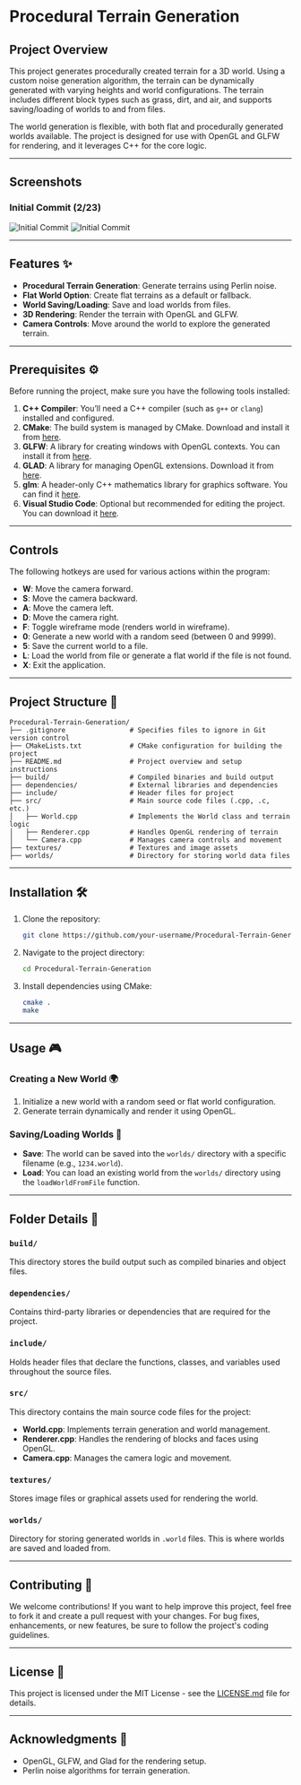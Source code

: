 #  Procedural Terrain Generation 

## Project Overview 
This project generates procedurally created terrain for a 3D world. Using a custom noise generation algorithm, the terrain can be dynamically generated with varying heights and world configurations. The terrain includes different block types such as grass, dirt, and air, and supports saving/loading of worlds to and from files.

The world generation is flexible, with both flat and procedurally generated worlds available. The project is designed for use with OpenGL and GLFW for rendering, and it leverages C++ for the core logic.

---

## Screenshots

### Initial Commit (2/23)
![Initial Commit](https://i.ibb.co/KzB8RQGP/image.png)
![Initial Commit](https://i.ibb.co/0wvh8Nw/image.png)

---

## Features ✨
- **Procedural Terrain Generation**: Generate terrains using Perlin noise.
- **Flat World Option**: Create flat terrains as a default or fallback.
- **World Saving/Loading**: Save and load worlds from files.
- **3D Rendering**: Render the terrain with OpenGL and GLFW.
- **Camera Controls**: Move around the world to explore the generated terrain.

---

## **Prerequisites ⚙️**

Before running the project, make sure you have the following tools installed:

1. **C++ Compiler**: You’ll need a C++ compiler (such as `g++` or `clang`) installed and configured.
2. **CMake**: The build system is managed by CMake. Download and install it from [here](https://cmake.org/download/).
3. **GLFW**: A library for creating windows with OpenGL contexts. You can install it from [here](https://www.glfw.org/download.html).
4. **GLAD**: A library for managing OpenGL extensions. Download it from [here](https://glad.dav1d.de/).
5. **glm**: A header-only C++ mathematics library for graphics software. You can find it [here](https://github.com/g-truc/glm).
6. **Visual Studio Code**: Optional but recommended for editing the project. You can download it [here](https://code.visualstudio.com/).

---

## Controls

The following hotkeys are used for various actions within the program:

- **W**: Move the camera forward.
- **S**: Move the camera backward.
- **A**: Move the camera left.
- **D**: Move the camera right.
- **F**: Toggle wireframe mode (renders world in wireframe).
- **0**: Generate a new world with a random seed (between 0 and 9999).
- **5**: Save the current world to a file.
- **L**: Load the world from file or generate a flat world if the file is not found.
- **X**: Exit the application.

---

## Project Structure 📁

```
Procedural-Terrain-Generation/
├── .gitignore                # Specifies files to ignore in Git version control
├── CMakeLists.txt            # CMake configuration for building the project
├── README.md                 # Project overview and setup instructions
├── build/                    # Compiled binaries and build output
├── dependencies/             # External libraries and dependencies
├── include/                  # Header files for project
├── src/                      # Main source code files (.cpp, .c, etc.)
│   ├── World.cpp             # Implements the World class and terrain logic
│   ├── Renderer.cpp          # Handles OpenGL rendering of terrain
│   └── Camera.cpp            # Manages camera controls and movement
├── textures/                 # Textures and image assets
├── worlds/                   # Directory for storing world data files
```

---

## Installation 🛠️

1. Clone the repository:
   ```bash
   git clone https://github.com/your-username/Procedural-Terrain-Generation.git
   ```
2. Navigate to the project directory:
   ```bash
   cd Procedural-Terrain-Generation
   ```
3. Install dependencies using CMake:
   ```bash
   cmake .
   make
   ```

---

## Usage 🎮

### Creating a New World 🌍

1. Initialize a new world with a random seed or flat world configuration.
2. Generate terrain dynamically and render it using OpenGL.

### Saving/Loading Worlds 💾

- **Save**: The world can be saved into the `worlds/` directory with a specific filename (e.g., `1234.world`).
- **Load**: You can load an existing world from the `worlds/` directory using the `loadWorldFromFile` function.

---

## Folder Details 📂

### `build/`
This directory stores the build output such as compiled binaries and object files.

### `dependencies/`
Contains third-party libraries or dependencies that are required for the project.

### `include/`
Holds header files that declare the functions, classes, and variables used throughout the source files.

### `src/`
This directory contains the main source code files for the project:
- **World.cpp**: Implements terrain generation and world management.
- **Renderer.cpp**: Handles the rendering of blocks and faces using OpenGL.
- **Camera.cpp**: Manages the camera logic and movement.

### `textures/`
Stores image files or graphical assets used for rendering the world.

### `worlds/`
Directory for storing generated worlds in `.world` files. This is where worlds are saved and loaded from.

---

## Contributing 🤝

We welcome contributions! If you want to help improve this project, feel free to fork it and create a pull request with your changes. For bug fixes, enhancements, or new features, be sure to follow the project's coding guidelines.

---

## License 📝

This project is licensed under the MIT License - see the [LICENSE.md](LICENSE.md) file for details.

---

## Acknowledgments 🙏

- OpenGL, GLFW, and Glad for the rendering setup.
- Perlin noise algorithms for terrain generation.
